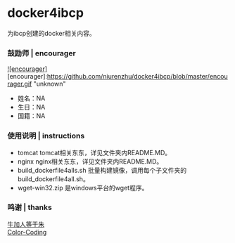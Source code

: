 # docker4ibcp
为ibcp创建的docker相关内容。

### 鼓励师 | encourager
[![encourager]](https://github.com/niurenzhu/docker4ibcp/blob/master/encourager.gif)  
[encourager]:https://github.com/niurenzhu/docker4ibcp/blob/master/encourager.gif "unknown"
* 姓名：NA
* 生日：NA
* 国籍：NA

### 使用说明 | instructions
* tomcat   tomcat相关东东，详见文件夹内README.MD。
* nginx    nginx相关东东，详见文件夹内README.MD。
* build_dockerfile4alls.sh    批量构建镜像，调用每个子文件夹的build_dockerfile4all.sh。
* wget-win32.zip    是windows平台的wget程序。

### 鸣谢 | thanks
[牛加人等于朱](http://baike.baidu.com/view/1769.htm "NiurenZhu")<br>
[Color-Coding](http://colorcoding.org/ "咔啦工作室")<br>
